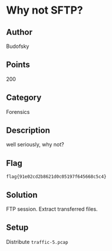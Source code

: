 # Why not SFTP?
## Author
Budofsky
## Points
200
## Category
Forensics
## Description
well seriously, why not? 
## Flag
`flag{91e02cd2b8621d0c05197f645668c5c4}`
## Solution
FTP session. Extract transferred files.
## Setup
Distribute `traffic-5.pcap`